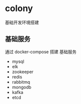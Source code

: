 # colony

基础开发环境搭建

## 基础服务

通过 docker-compose 搭建 基础服务

- mysql
- elk
- zookeeper
- redis
- rabbitmq
- mongodb
- kafka
- etcd
